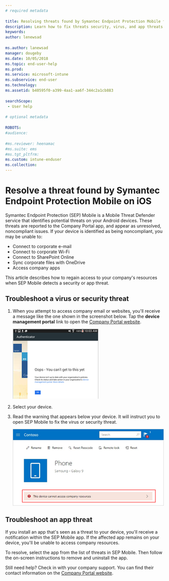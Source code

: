 ```yaml
---
# required metadata

title: Resolving threats found by Symantec Endpoint Protection Mobile for iOS | Microsoft Docs
description: Learn how to fix threats security, virus, and app threats found on your iOS device.
keywords:
author: lenewsad

ms.author: lanewsad
manager: dougeby
ms.date: 10/05/2018
ms.topic: end-user-help
ms.prod:
ms.service: microsoft-intune
ms.subservice: end-user
ms.technology:
ms.assetid: b40595f0-a399-4aa1-aa6f-344c2a1cb883

searchScope:
 - User help

# optional metadata

ROBOTS:  
#audience:

#ms.reviewer: heenamac
#ms.suite: ems
#ms.tgt_pltfrm:
ms.custom: intune-enduser
ms.collection: 
---
```


# Resolve a threat found by Symantec Endpoint Protection Mobile on iOS

Symantec Endpoint Protection (SEP) Mobile is a Mobile Threat Defender service that identifies potential threats on your Android devices. These threats are reported to the Company Portal app, and appear as unresolved, noncompliant issues. If your device is identified as being noncompliant, you may be unable to:

* Connect to corporate e-mail
* Connect to corporate Wi-Fi
* Connect to SharePoint Online
* Sync corporate files with OneDrive
* Access company apps

This article describes how to regain access to your company's resources when SEP Mobile detects a security or app threat.  

## Troubleshoot a virus or security threat

1. When you attempt to access company email or websites, you'll receive a message like the one shown in the screenshot below. Tap the **device management portal** link to open the [Company Portal website](https://portal.manage.microsoft.com/devices).

    ![Example screenshot of a Lookout for Work error message, with a link to Company Portal website and blue OK button.](./media/mtd-go-to-device-management-portal-android.png)  

2. Select your device.  
3. Read the warning that appears below your device. It will instruct you to open SEP Mobile to fix the virus or security threat.    

    ![Example screenshot of the Company Portal device page, showing the SEP Mobile warning.](./media/CP-lookout-virus-banner-1808.png)

## Troubleshoot an app threat

If you install an app that's seen as a threat to your device, you'll receive a notification within the SEP Mobile app. If the affected app remains on your device, you'll be unable to access company resources.  

To resolve, select the app from the list of threats in SEP Mobile. Then follow the on-screen instructions to remove and uninstall the app.  

Still need help? Check in with your company support. You can find their contact information on the [Company Portal website](https://go.microsoft.com/fwlink/?linkid=2010980).   

